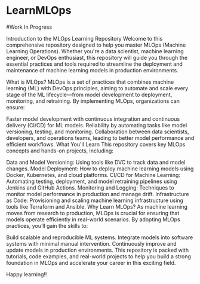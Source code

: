 # LearnMLOps

#Work In Progress

Introduction to the MLOps Learning Repository
Welcome to this comprehensive repository designed to help you master MLOps (Machine Learning Operations). Whether you're a data scientist, machine learning engineer, or DevOps enthusiast, this repository will guide you through the essential practices and tools required to streamline the deployment and maintenance of machine learning models in production environments.

What is MLOps?
MLOps is a set of practices that combines machine learning (ML) with DevOps principles, aiming to automate and scale every stage of the ML lifecycle—from model development to deployment, monitoring, and retraining. By implementing MLOps, organizations can ensure:

Faster model development with continuous integration and continuous delivery (CI/CD) for ML models.
Reliability by automating tasks like model versioning, testing, and monitoring.
Collaboration between data scientists, developers, and operations teams, leading to better model performance and efficient workflows.
What You'll Learn
This repository covers key MLOps concepts and hands-on projects, including:

Data and Model Versioning: Using tools like DVC to track data and model changes.
Model Deployment: How to deploy machine learning models using Docker, Kubernetes, and cloud platforms.
CI/CD for Machine Learning: Automating testing, deployment, and model retraining pipelines using Jenkins and GitHub Actions.
Monitoring and Logging: Techniques to monitor model performance in production and manage drift.
Infrastructure as Code: Provisioning and scaling machine learning infrastructure using tools like Terraform and Ansible.
Why Learn MLOps?
As machine learning moves from research to production, MLOps is crucial for ensuring that models operate efficiently in real-world scenarios. By adopting MLOps practices, you’ll gain the skills to:

Build scalable and reproducible ML systems.
Integrate models into software systems with minimal manual intervention.
Continuously improve and update models in production environments.
This repository is packed with tutorials, code examples, and real-world projects to help you build a strong foundation in MLOps and accelerate your career in this exciting field.

Happy learning!!
